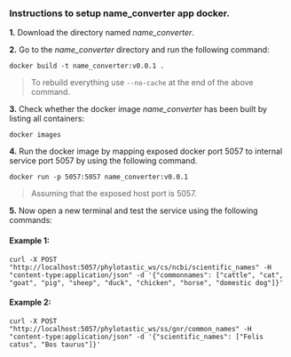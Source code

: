 ### Instructions to setup name_converter app docker. 

**1.** Download the directory named *name_converter*.

**2.** Go to the *name_converter* directory and run the following command:

``
docker build -t name_converter:v0.0.1 .
``
> To rebuild everything use `--no-cache` at the end of the above command.

**3.** Check whether the docker image *name_converter* has been built by listing all containers:

``
docker images
``

**4.**  Run the docker image by mapping exposed docker port 5057 to internal service port 5057 by using the following command. 

``
docker run -p 5057:5057 name_converter:v0.0.1
``

> Assuming that the exposed host port is 5057. 


**5.** Now open a new terminal and test the service using the following commands:

#### Example 1:

``
curl -X POST "http://localhost:5057/phylotastic_ws/cs/ncbi/scientific_names" -H "content-type:application/json" -d '{"commonnames": ["cattle", "cat", "goat", "pig", "sheep", "duck", "chicken", "horse", "domestic dog"]}'
``

#### Example 2: 
``
curl -X POST "http://localhost:5057/phylotastic_ws/ss/gnr/common_names" -H "content-type:application/json" -d '{"scientific_names": ["Felis catus", "Bos taurus"]}'
``

